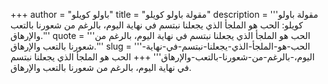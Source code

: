 +++
author = "باولو كويلو"
title = "مقولة باولو كويلو"
description = '''مقولة باولو كويلو: الحب هو الملجأ الذي يجعلنا نبتسم في نهاية اليوم، بالرغم من شعورنا بالتعب والإرهاق.'''
quote = '''الحب هو الملجأ الذي يجعلنا نبتسم في نهاية اليوم، بالرغم من شعورنا بالتعب والإرهاق.'''
slug = '''الحب-هو-الملجأ-الذي-يجعلنا-نبتسم-في-نهاية-اليوم،-بالرغم-من-شعورنا-بالتعب-والإرهاق'''
+++
الحب هو الملجأ الذي يجعلنا نبتسم في نهاية اليوم، بالرغم من شعورنا بالتعب والإرهاق.
